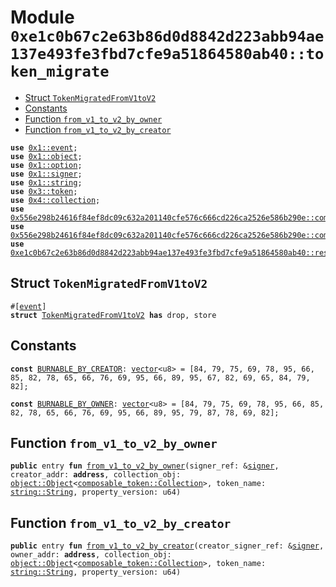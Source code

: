 
<a id="0xe1c0b67c2e63b86d0d8842d223abb94ae137e493fe3fbd7cfe9a51864580ab40_token_migrate"></a>

# Module `0xe1c0b67c2e63b86d0d8842d223abb94ae137e493fe3fbd7cfe9a51864580ab40::token_migrate`



-  [Struct `TokenMigratedFromV1toV2`](#0xe1c0b67c2e63b86d0d8842d223abb94ae137e493fe3fbd7cfe9a51864580ab40_token_migrate_TokenMigratedFromV1toV2)
-  [Constants](#@Constants_0)
-  [Function `from_v1_to_v2_by_owner`](#0xe1c0b67c2e63b86d0d8842d223abb94ae137e493fe3fbd7cfe9a51864580ab40_token_migrate_from_v1_to_v2_by_owner)
-  [Function `from_v1_to_v2_by_creator`](#0xe1c0b67c2e63b86d0d8842d223abb94ae137e493fe3fbd7cfe9a51864580ab40_token_migrate_from_v1_to_v2_by_creator)


<pre><code><b>use</b> <a href="">0x1::event</a>;
<b>use</b> <a href="">0x1::object</a>;
<b>use</b> <a href="">0x1::option</a>;
<b>use</b> <a href="">0x1::signer</a>;
<b>use</b> <a href="">0x1::string</a>;
<b>use</b> <a href="">0x3::token</a>;
<b>use</b> <a href="">0x4::collection</a>;
<b>use</b> <a href="">0x556e298b24616f84ef8dc09c632a201140cfe576c666cd226ca2526e586b290e::composable_token</a>;
<b>use</b> <a href="">0x556e298b24616f84ef8dc09c632a201140cfe576c666cd226ca2526e586b290e::composable_token_entry</a>;
<b>use</b> <a href="resource_manager.md#0xe1c0b67c2e63b86d0d8842d223abb94ae137e493fe3fbd7cfe9a51864580ab40_resource_manager">0xe1c0b67c2e63b86d0d8842d223abb94ae137e493fe3fbd7cfe9a51864580ab40::resource_manager</a>;
</code></pre>



<a id="0xe1c0b67c2e63b86d0d8842d223abb94ae137e493fe3fbd7cfe9a51864580ab40_token_migrate_TokenMigratedFromV1toV2"></a>

## Struct `TokenMigratedFromV1toV2`



<pre><code>#[<a href="">event</a>]
<b>struct</b> <a href="token_migrate.md#0xe1c0b67c2e63b86d0d8842d223abb94ae137e493fe3fbd7cfe9a51864580ab40_token_migrate_TokenMigratedFromV1toV2">TokenMigratedFromV1toV2</a> <b>has</b> drop, store
</code></pre>



<a id="@Constants_0"></a>

## Constants


<a id="0xe1c0b67c2e63b86d0d8842d223abb94ae137e493fe3fbd7cfe9a51864580ab40_token_migrate_BURNABLE_BY_CREATOR"></a>



<pre><code><b>const</b> <a href="token_migrate.md#0xe1c0b67c2e63b86d0d8842d223abb94ae137e493fe3fbd7cfe9a51864580ab40_token_migrate_BURNABLE_BY_CREATOR">BURNABLE_BY_CREATOR</a>: <a href="">vector</a>&lt;u8&gt; = [84, 79, 75, 69, 78, 95, 66, 85, 82, 78, 65, 66, 76, 69, 95, 66, 89, 95, 67, 82, 69, 65, 84, 79, 82];
</code></pre>



<a id="0xe1c0b67c2e63b86d0d8842d223abb94ae137e493fe3fbd7cfe9a51864580ab40_token_migrate_BURNABLE_BY_OWNER"></a>



<pre><code><b>const</b> <a href="token_migrate.md#0xe1c0b67c2e63b86d0d8842d223abb94ae137e493fe3fbd7cfe9a51864580ab40_token_migrate_BURNABLE_BY_OWNER">BURNABLE_BY_OWNER</a>: <a href="">vector</a>&lt;u8&gt; = [84, 79, 75, 69, 78, 95, 66, 85, 82, 78, 65, 66, 76, 69, 95, 66, 89, 95, 79, 87, 78, 69, 82];
</code></pre>



<a id="0xe1c0b67c2e63b86d0d8842d223abb94ae137e493fe3fbd7cfe9a51864580ab40_token_migrate_from_v1_to_v2_by_owner"></a>

## Function `from_v1_to_v2_by_owner`



<pre><code><b>public</b> entry <b>fun</b> <a href="token_migrate.md#0xe1c0b67c2e63b86d0d8842d223abb94ae137e493fe3fbd7cfe9a51864580ab40_token_migrate_from_v1_to_v2_by_owner">from_v1_to_v2_by_owner</a>(signer_ref: &<a href="">signer</a>, creator_addr: <b>address</b>, collection_obj: <a href="_Object">object::Object</a>&lt;<a href="_Collection">composable_token::Collection</a>&gt;, token_name: <a href="_String">string::String</a>, property_version: u64)
</code></pre>



<a id="0xe1c0b67c2e63b86d0d8842d223abb94ae137e493fe3fbd7cfe9a51864580ab40_token_migrate_from_v1_to_v2_by_creator"></a>

## Function `from_v1_to_v2_by_creator`



<pre><code><b>public</b> entry <b>fun</b> <a href="token_migrate.md#0xe1c0b67c2e63b86d0d8842d223abb94ae137e493fe3fbd7cfe9a51864580ab40_token_migrate_from_v1_to_v2_by_creator">from_v1_to_v2_by_creator</a>(creator_signer_ref: &<a href="">signer</a>, owner_addr: <b>address</b>, collection_obj: <a href="_Object">object::Object</a>&lt;<a href="_Collection">composable_token::Collection</a>&gt;, token_name: <a href="_String">string::String</a>, property_version: u64)
</code></pre>
